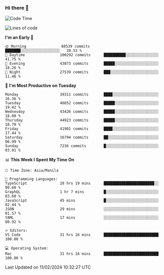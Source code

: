 ### Hi there 👋

<!--START_SECTION:waka-->
![Code Time](http://img.shields.io/badge/Code%20Time-4%2C861%20hrs%2051%20mins-blue)

![Lines of code](https://img.shields.io/badge/From%20Hello%20World%20I%27ve%20Written-108.7%20million%20lines%20of%20code-blue)

**I'm an Early 🐤** 

```text
🌞 Morning                68539 commits       ███████░░░░░░░░░░░░░░░░░░   28.53 % 
🌆 Daytime                100292 commits      ██████████░░░░░░░░░░░░░░░   41.75 % 
🌃 Evening                43873 commits       █████░░░░░░░░░░░░░░░░░░░░   18.26 % 
🌙 Night                  27539 commits       ███░░░░░░░░░░░░░░░░░░░░░░   11.46 % 
```
📅 **I'm Most Productive on Tuesday** 

```text
Monday                   39311 commits       ████░░░░░░░░░░░░░░░░░░░░░   16.36 % 
Tuesday                  46652 commits       █████░░░░░░░░░░░░░░░░░░░░   19.42 % 
Wednesday                43426 commits       █████░░░░░░░░░░░░░░░░░░░░   18.08 % 
Thursday                 44923 commits       █████░░░░░░░░░░░░░░░░░░░░   18.70 % 
Friday                   41901 commits       ████░░░░░░░░░░░░░░░░░░░░░   17.44 % 
Saturday                 16794 commits       ██░░░░░░░░░░░░░░░░░░░░░░░   06.99 % 
Sunday                   7236 commits        █░░░░░░░░░░░░░░░░░░░░░░░░   03.01 % 
```


📊 **This Week I Spent My Time On** 

```text
🕑︎ Time Zone: Asia/Manila

💬 Programming Languages: 
TypeScript               28 hrs 19 mins      ███████████████████████░░   90.60 % 
GraphQL                  1 hr 7 mins         █░░░░░░░░░░░░░░░░░░░░░░░░   03.60 % 
JavaScript               45 mins             █░░░░░░░░░░░░░░░░░░░░░░░░   02.44 % 
JSON                     29 mins             ░░░░░░░░░░░░░░░░░░░░░░░░░   01.57 % 
YAML                     17 mins             ░░░░░░░░░░░░░░░░░░░░░░░░░   00.92 % 

🔥 Editors: 
VS Code                  31 hrs 16 mins      █████████████████████████   100.00 % 

💻 Operating System: 
Mac                      31 hrs 16 mins      █████████████████████████   100.00 % 
```


 Last Updated on 11/02/2024 10:32:27 UTC
<!--END_SECTION:waka-->


<!--
**rad182/rad182** is a ✨ _special_ ✨ repository because its `README.md` (this file) appears on your GitHub profile.

Here are some ideas to get you started:

- 🔭 I’m currently working on ...
- 🌱 I’m currently learning ...
- 👯 I’m looking to collaborate on ...
- 🤔 I’m looking for help with ...
- 💬 Ask me about ...
- 📫 How to reach me: ...
- 😄 Pronouns: ...
- ⚡ Fun fact: ...
-->
